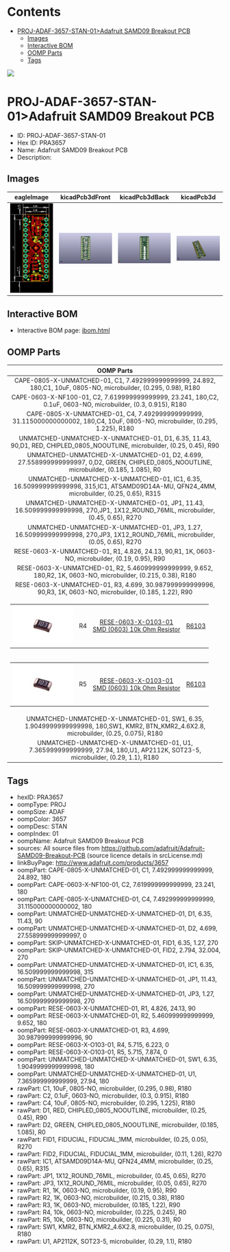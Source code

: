 



Contents
========

* [PROJ-ADAF-3657-STAN-01>Adafruit SAMD09 Breakout PCB](#proj-adaf-3657-stan-01adafruit-samd09-breakout-pcb)
	* [Images](#images)
	* [Interactive BOM](#interactive-bom)
	* [OOMP Parts](#oomp-parts)
	* [Tags](#tags)
  
![][im]
# PROJ-ADAF-3657-STAN-01>Adafruit SAMD09 Breakout PCB

- ID: PROJ-ADAF-3657-STAN-01
- Hex ID: PRA3657
- Name: Adafruit SAMD09 Breakout PCB
- Description: 

## Images
  
  

|eagleImage|kicadPcb3dFront|kicadPcb3dBack|kicadPcb3d|
| :---: | :---: | :---: | :---: |
|[![eagleImage](eagleImage_140.png)](eagleImage_600.png)|[![kicadPcb3dFront](kicadPcb3dFront_140.png)](kicadPcb3dFront_600.png)|[![kicadPcb3dBack](kicadPcb3dBack_140.png)](kicadPcb3dBack_600.png)|[![kicadPcb3d](kicadPcb3d_140.png)](kicadPcb3d_600.png)|

## Interactive BOM

- Interactive BOM page: [ibom.html](kicad/bom/ibom.html)

## OOMP Parts
  

|OOMP Parts|
| :---: |
|CAPE-0805-X-UNMATCHED-01, C1, 7.492999999999999, 24.892, 180,C1, 10uF, 0805-NO, microbuilder, (0.295, 0.98), R180|
|CAPE-0603-X-NF100-01, C2, 7.619999999999999, 23.241, 180,C2, 0.1uF, 0603-NO, microbuilder, (0.3, 0.915), R180|
|CAPE-0805-X-UNMATCHED-01, C4, 7.492999999999999, 31.115000000000002, 180,C4, 10uF, 0805-NO, microbuilder, (0.295, 1.225), R180|
|UNMATCHED-UNMATCHED-X-UNMATCHED-01, D1, 6.35, 11.43, 90,D1, RED, CHIPLED_0805_NOOUTLINE, microbuilder, (0.25, 0.45), R90|
|UNMATCHED-UNMATCHED-X-UNMATCHED-01, D2, 4.699, 27.558999999999997, 0,D2, GREEN, CHIPLED_0805_NOOUTLINE, microbuilder, (0.185, 1.085), R0|
|UNMATCHED-UNMATCHED-X-UNMATCHED-01, IC1, 6.35, 16.509999999999998, 315,IC1, ATSAMD09D14A-MU, QFN24_4MM, microbuilder, (0.25, 0.65), R315|
|UNMATCHED-UNMATCHED-X-UNMATCHED-01, JP1, 11.43, 16.509999999999998, 270,JP1, 1X12_ROUND_76MIL, microbuilder, (0.45, 0.65), R270|
|UNMATCHED-UNMATCHED-X-UNMATCHED-01, JP3, 1.27, 16.509999999999998, 270,JP3, 1X12_ROUND_76MIL, microbuilder, (0.05, 0.65), R270|
|RESE-0603-X-UNMATCHED-01, R1, 4.826, 24.13, 90,R1, 1K, 0603-NO, microbuilder, (0.19, 0.95), R90|
|RESE-0603-X-UNMATCHED-01, R2, 5.460999999999999, 9.652, 180,R2, 1K, 0603-NO, microbuilder, (0.215, 0.38), R180|
|RESE-0603-X-UNMATCHED-01, R3, 4.699, 30.987999999999996, 90,R3, 1K, 0603-NO, microbuilder, (0.185, 1.22), R90|
|<table><tr><td>![RESE-0603-X-O103-01](https://raw.githubusercontent.com/oomlout/oomlout_OOMP_parts/main/RESE-0603-X-O103-01/image_140.jpg)</td><td> R4</td><td>[RESE-0603-X-O103-01<br>SMD (0603) 10k Ohm Resistor](https://github.com/oomlout/oomlout_OOMP_parts/tree/main/RESE-0603-X-O103-01/)</td><td>[R6103](https://github.com/oomlout/oomlout_OOMP_parts/tree/main/RESE-0603-X-O103-01/)</td></tr></table>|
|<table><tr><td>![RESE-0603-X-O103-01](https://raw.githubusercontent.com/oomlout/oomlout_OOMP_parts/main/RESE-0603-X-O103-01/image_140.jpg)</td><td> R5</td><td>[RESE-0603-X-O103-01<br>SMD (0603) 10k Ohm Resistor](https://github.com/oomlout/oomlout_OOMP_parts/tree/main/RESE-0603-X-O103-01/)</td><td>[R6103](https://github.com/oomlout/oomlout_OOMP_parts/tree/main/RESE-0603-X-O103-01/)</td></tr></table>|
|UNMATCHED-UNMATCHED-X-UNMATCHED-01, SW1, 6.35, 1.9049999999999998, 180,SW1, KMR2, BTN_KMR2_4.6X2.8, microbuilder, (0.25, 0.075), R180|
|UNMATCHED-UNMATCHED-X-UNMATCHED-01, U1, 7.365999999999999, 27.94, 180,U1, AP2112K, SOT23-5, microbuilder, (0.29, 1.1), R180|

## Tags

- hexID: PRA3657
- oompType: PROJ
- oompSize: ADAF
- oompColor: 3657
- oompDesc: STAN
- oompIndex: 01
- oompName: Adafruit SAMD09 Breakout PCB
- sources: All source files from https://github.com/adafruit/Adafruit-SAMD09-Breakout-PCB (source licence details in srcLicense.md)
- linkBuyPage: http://www.adafruit.com/products/3657
- oompPart: CAPE-0805-X-UNMATCHED-01, C1, 7.492999999999999, 24.892, 180
- oompPart: CAPE-0603-X-NF100-01, C2, 7.619999999999999, 23.241, 180
- oompPart: CAPE-0805-X-UNMATCHED-01, C4, 7.492999999999999, 31.115000000000002, 180
- oompPart: UNMATCHED-UNMATCHED-X-UNMATCHED-01, D1, 6.35, 11.43, 90
- oompPart: UNMATCHED-UNMATCHED-X-UNMATCHED-01, D2, 4.699, 27.558999999999997, 0
- oompPart: SKIP-UNMATCHED-X-UNMATCHED-01, FID1, 6.35, 1.27, 270
- oompPart: SKIP-UNMATCHED-X-UNMATCHED-01, FID2, 2.794, 32.004, 270
- oompPart: UNMATCHED-UNMATCHED-X-UNMATCHED-01, IC1, 6.35, 16.509999999999998, 315
- oompPart: UNMATCHED-UNMATCHED-X-UNMATCHED-01, JP1, 11.43, 16.509999999999998, 270
- oompPart: UNMATCHED-UNMATCHED-X-UNMATCHED-01, JP3, 1.27, 16.509999999999998, 270
- oompPart: RESE-0603-X-UNMATCHED-01, R1, 4.826, 24.13, 90
- oompPart: RESE-0603-X-UNMATCHED-01, R2, 5.460999999999999, 9.652, 180
- oompPart: RESE-0603-X-UNMATCHED-01, R3, 4.699, 30.987999999999996, 90
- oompPart: RESE-0603-X-O103-01, R4, 5.715, 6.223, 0
- oompPart: RESE-0603-X-O103-01, R5, 5.715, 7.874, 0
- oompPart: UNMATCHED-UNMATCHED-X-UNMATCHED-01, SW1, 6.35, 1.9049999999999998, 180
- oompPart: UNMATCHED-UNMATCHED-X-UNMATCHED-01, U1, 7.365999999999999, 27.94, 180
- rawPart: C1, 10uF, 0805-NO, microbuilder, (0.295, 0.98), R180
- rawPart: C2, 0.1uF, 0603-NO, microbuilder, (0.3, 0.915), R180
- rawPart: C4, 10uF, 0805-NO, microbuilder, (0.295, 1.225), R180
- rawPart: D1, RED, CHIPLED_0805_NOOUTLINE, microbuilder, (0.25, 0.45), R90
- rawPart: D2, GREEN, CHIPLED_0805_NOOUTLINE, microbuilder, (0.185, 1.085), R0
- rawPart: FID1, FIDUCIAL, FIDUCIAL_1MM, microbuilder, (0.25, 0.05), R270
- rawPart: FID2, FIDUCIAL, FIDUCIAL_1MM, microbuilder, (0.11, 1.26), R270
- rawPart: IC1, ATSAMD09D14A-MU, QFN24_4MM, microbuilder, (0.25, 0.65), R315
- rawPart: JP1, 1X12_ROUND_76MIL, microbuilder, (0.45, 0.65), R270
- rawPart: JP3, 1X12_ROUND_76MIL, microbuilder, (0.05, 0.65), R270
- rawPart: R1, 1K, 0603-NO, microbuilder, (0.19, 0.95), R90
- rawPart: R2, 1K, 0603-NO, microbuilder, (0.215, 0.38), R180
- rawPart: R3, 1K, 0603-NO, microbuilder, (0.185, 1.22), R90
- rawPart: R4, 10k, 0603-NO, microbuilder, (0.225, 0.245), R0
- rawPart: R5, 10k, 0603-NO, microbuilder, (0.225, 0.31), R0
- rawPart: SW1, KMR2, BTN_KMR2_4.6X2.8, microbuilder, (0.25, 0.075), R180
- rawPart: U1, AP2112K, SOT23-5, microbuilder, (0.29, 1.1), R180



[im]: kicadPcb3d_450.png
